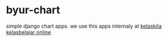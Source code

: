 byur-chart
==========

simple django chart apps. we use this apps internaly at [kelaskita kelasbelajar online](https://kelaskita.com)
